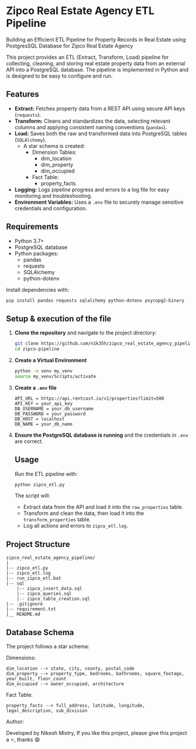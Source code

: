 # Zipco Real Estate Agency ETL Pipeline
Building an Efficient ETL Pipeline for Property Records in Real Estate using PostgresSQL Database for Zipco Real Estate Agency

This project provides an ETL (Extract, Transform, Load) pipeline for collecting, cleaning, and storing real estate property data from an external API into a PostgreSQL database. The pipeline is implemented in Python and is designed to be easy to configure and run.

## Features

- **Extract:** Fetches property data from a REST API using secure API keys (`requests`).
- **Transform:** Cleans and standardizes the data, selecting relevant columns and applying consistent naming conventions (`pandas`).
- **Load:** Saves both the raw and transformed data into PostgreSQL tables (`SQLAlchemy`).
    - A star schema is created:
        - Dimension Tables: 
            - dim_location
            - dim_property
            - dim_occupied
        - Fact Table:
            - property_facts
- **Logging:** Logs pipeline progress and errors to a log file for easy monitoring and troubleshooting.
- **Environment Variables:** Uses a `.env` file to securely manage sensitive credentials and configuration.

## Requirements

- Python 3.7+
- PostgreSQL database
- Python packages:
  - pandas
  - requests
  - SQLAlchemy
  - python-dotenv

Install dependencies with:

```sh
pip install pandas requests sqlalchemy python-dotenv psycopg2-binary
```

## Setup & execution of the file

1. **Clone the repository** and navigate to the project directory:
    
    ```sh
    git clone https://github.com/n1k35h/zipco_real_estate_agency_pipeline.git
    cd zipco-pipeline
    ```

2. **Create a Virtual Environment** 
    ```sh
    python -m venv my_venv
    source my_venv/Scripts/activate
    ```

3. **Create a `.env` file** 
    ```
    API_URL = https://api.rentcast.io/v1/properties?limit=500
    API_KEY = your_api_key
    DB_USERNAME = your_db_username
    DB_PASSWORD = your_password
    DB_HOST = localhost
    DB_NAME = your_db_name

4. **Ensure the PostgreSQL database is running** and the credentials in `.env` are correct.

    ## Usage

    Run the ETL pipeline with:

    ```sh
    python zipco_etl.py
    ```

    The script will:

    - Extract data from the API and load it into the `raw_properties` table.
    - Transform and clean the data, then load it into the `transform_properties` table.
    - Log all actions and errors to `zipco_etl.log`.

## Project Structure
   
    zipco_real_estate_agency_pipeline/
    |
    |-- zipco_etl.py
    |-- zipco_etl.log
    |-- run_zipco_etl.bat
    |-- sql
        |-- zipco_insert_data.sql
        |-- zipco_queries.sql
        |-- zipco_table_creation.sql
    |-- .gitignore
    |-- requirement.txt
    |__ README.md

## Database Schema
The project follows a star schema:

Dimensions:

```
dim_location --> state, city, county, postal_code
dim_property --> property_type, bedrooms, bathrooms, square_footage, year_built, floor_count
dim_occupied --> owner_occupied, architecture
```

Fact Table:

```
property_facts --> full_address, latitude, longitude, legal_description, sub_division
```

Author:

Developed by Nikesh Mistry, If you like this project, please give this project a ⭐, thanks 😄 
